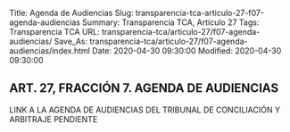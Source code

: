Title: Agenda de Audiencias
Slug: transparencia-tca-articulo-27-f07-agenda-audiencias
Summary: Transparencia TCA, Artículo 27
Tags: Transparencia TCA
URL: transparencia-tca/articulo-27/f07-agenda-audiencias/
Save_As: transparencia-tca/articulo-27/f07-agenda-audiencias/index.html
Date: 2020-04-30 09:30:00
Modified: 2020-04-30 09:30:00


## ART. 27, FRACCIÓN 7. AGENDA DE AUDIENCIAS

LINK A LA AGENDA DE AUDIENCIAS DEL TRIBUNAL DE CONCILIACIÓN Y ARBITRAJE   PENDIENTE



